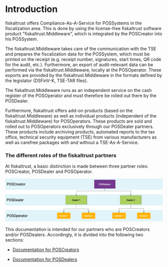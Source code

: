 # Introduction

fiskaltrust offers Compliance-As-A-Service for POSSystems in the fiscalization area. This is done by using the license-free fiskaltrust software product "fiskaltrust.Middleware", which is integrated by the POSCreator into his POSSystem. 

The fiskaltrust.Middleware takes care of the communication with the TSE and prepares the fiscalization data for the POSSystem, which must be printed on the receipt (e.g. receipt number, signatures, start times, QR code for the audit, etc.). Furthermore, an export of audit-relevant data can be performed via the fiskaltrust.Middleware, locally at the POSOperator. These exports are provided by the fiskaltrust.Middleware in the formats defined by the legislator (DSFinV-K, TSE-TAR files). 

The fiskaltrust.Middleware runs as an independent service on the cash register of the POSOperator and must therefore be rolled out there by the POSDealer.

Furthermore, fiskaltrust offers add-on products (based on the fiskaltrust.Middleware) as well as individual products (independent of the fiskaltrust.Middleware) for POSOperators. These products are sold and rolled out to POSOperators exclusively through our POSDealer partners. These products include archiving products, automated reports to the tax office, technical security equipment (TSE) from various manufacturers as well as carefree packages with and without a TSE-As-A-Service. 

### The different roles of the fiskaltrust partners

At fiskaltrust, a basic distinction is made between three partner roles: POSCreator, POSDealer and POSOperator. 



![partner roles](images/partner-roles.png "partner roles")



This documentation is intended for our partners who are POSCreators and/or POSDealers. Accordingly, it is divided into the following two sections:

- [Documentation for POSCreators](./poscreators/README.md)

- [Documentation for POSDealers](./posdealers/README.md)

  
